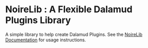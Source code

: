 # NoireLib : A Flexible Dalamud Plugins Library

A simple library to help create Dalamud Plugins.
See the [NoireLib Documentation](https://github.com/Aspher0/NoireLib/blob/master/NoireLib/README.md) for usage instructions.